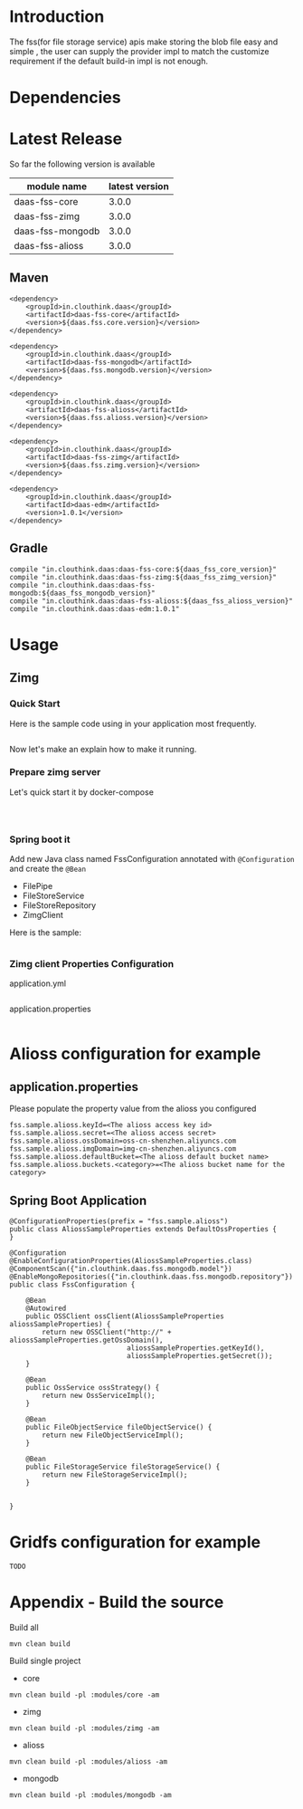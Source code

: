 # Introduction

The fss(for file storage service) apis make storing the blob file easy and simple , 
the user can supply the provider impl to match the customize requirement if the default build-in impl is not enough.

# Dependencies

# Latest Release

So far the following version is available 

module name | latest version
------|------
daas-fss-core | 3.0.0
daas-fss-zimg| 3.0.0
daas-fss-mongodb| 3.0.0
daas-fss-alioss| 3.0.0

## Maven

    <dependency>
        <groupId>in.clouthink.daas</groupId>
        <artifactId>daas-fss-core</artifactId>
        <version>${daas.fss.core.version}</version>
    </dependency>

    <dependency>
        <groupId>in.clouthink.daas</groupId>
        <artifactId>daas-fss-mongodb</artifactId>
        <version>${daas.fss.mongodb.version}</version>
    </dependency>
    
    <dependency>
        <groupId>in.clouthink.daas</groupId>
        <artifactId>daas-fss-alioss</artifactId>
        <version>${daas.fss.alioss.version}</version>
    </dependency>
    
    <dependency>
        <groupId>in.clouthink.daas</groupId>
        <artifactId>daas-fss-zimg</artifactId>
        <version>${daas.fss.zimg.version}</version>
    </dependency>
    
    <dependency>
        <groupId>in.clouthink.daas</groupId>
        <artifactId>daas-edm</artifactId>
        <version>1.0.1</version>
    </dependency>

## Gradle

    compile "in.clouthink.daas:daas-fss-core:${daas_fss_core_version}"
    compile "in.clouthink.daas:daas-fss-zimg:${daas_fss_zimg_version}"
    compile "in.clouthink.daas:daas-fss-mongodb:${daas_fss_mongodb_version}"
    compile "in.clouthink.daas:daas-fss-alioss:${daas_fss_alioss_version}"
    compile "in.clouthink.daas:daas-edm:1.0.1"


# Usage 


## Zimg


### Quick Start

Here is the sample code using in your application most frequently. 

```java


```

Now let's make an explain how to make it running.

### Prepare zimg server

Let's quick start it by docker-compose 

```yml



```

```bash

```

### Spring boot it

Add new Java class named FssConfiguration annotated with `@Configuration` and create the `@Bean` 

* FilePipe
* FileStoreService
* FileStoreRepository
* ZimgClient

Here is the sample:

```java

```

### Zimg client Properties Configuration


application.yml

```yml

```

application.properties

```properties

```





# Alioss configuration for example

## application.properties

Please populate the property value from the alioss you configured 

    fss.sample.alioss.keyId=<The alioss access key id>
    fss.sample.alioss.secret=<The alioss access secret>
    fss.sample.alioss.ossDomain=oss-cn-shenzhen.aliyuncs.com
    fss.sample.alioss.imgDomain=img-cn-shenzhen.aliyuncs.com
    fss.sample.alioss.defaultBucket=<The alioss default bucket name>
    fss.sample.alioss.buckets.<category>=<The alioss bucket name for the category>

## Spring Boot Application

    @ConfigurationProperties(prefix = "fss.sample.alioss")
    public class AliossSampleProperties extends DefaultOssProperties {
    }
    
    @Configuration
    @EnableConfigurationProperties(AliossSampleProperties.class)
    @ComponentScan({"in.clouthink.daas.fss.mongodb.model"})
    @EnableMongoRepositories({"in.clouthink.daas.fss.mongodb.repository"})
    public class FssConfiguration {
    
    	@Bean
    	@Autowired
    	public OSSClient ossClient(AliossSampleProperties aliossSampleProperties) {
    		return new OSSClient("http://" + aliossSampleProperties.getOssDomain(),
    							 aliossSampleProperties.getKeyId(),
    							 aliossSampleProperties.getSecret());
    	}
    
    	@Bean
    	public OssService ossStrategy() {
    		return new OssServiceImpl();
    	}
    
    	@Bean
    	public FileObjectService fileObjectService() {
    		return new FileObjectServiceImpl();
    	}
    
    	@Bean
    	public FileStorageService fileStorageService() {
    		return new FileStorageServiceImpl();
    	}
    
    
    }

# Gridfs configuration for example

`TODO`

# Appendix - Build the source

Build all

```shell
mvn clean build
```

Build single project

* core

```shell
mvn clean build -pl :modules/core -am
```

* zimg

```shell
mvn clean build -pl :modules/zimg -am
```

* alioss

```shell
mvn clean build -pl :modules/alioss -am
```

* mongodb

```shell
mvn clean build -pl :modules/mongodb -am
```
